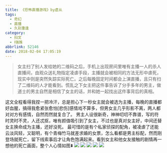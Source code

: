 ```yaml
---
title: 《恐怖直播游戏》by虚从
tags:
  - 奇幻
  - 直播
  - 久别重逢
category:
  - 扫文
  - Ⅰ强推
abbrlink: 52146
date: 2018-02-04 17:05:19
---
```

<meta name="referrer" content="no-referrer" />

> 女主扫了别人发给她的二维码之后，手机上出现房间里唯有主播一人的杀人直播间，由观众送礼物指定凌虐手段，主播就会被相同的方法无形中虐死，现实中则是突然失踪实际死亡。之后每晚固定时间都会上演直播，且只有扫了二维码的人才能看到。慌乱之下女主把这件事告诉了分手多年的男主，做道士的男主自然是相信了女主的话，并和她一起找出这件事背后的真相。

<!-- more -->

这文全程看得我捏一把冷汗，总是担心下一秒女主就会被选为主播，每晚的直播都好血腥，搞得我愈紧张愈怕[悲伤]感情戏不算多，但男女主几乎形影不离，两人都对对方有感情，自然而然就复合了。
男主人设很新奇，神神叨叨不靠谱，写的符时灵时不灵，人还忒抠，唯有颜值吸引到了女主，不过也是真对女主好，中间还替女主换命成为主播，还好没死。
最可惜的是有个私家侦探的配角，被凌虐了还能云淡风轻，又聪明，有个青梅竹马就差求婚的女票，怎么看都是男主标配，然而刚登场就死亡，留下线索事后才让角色饱满起来。看到女主和他女友接触的剧情再一想他的死亡画面，整个人心情如图⬇️
![](https://wx1.sinaimg.cn/mw690/0069kFhhgy1fo4aib2ophj303m03xglk.jpg)
![](https://wx4.sinaimg.cn/mw690/0069kFhhgy1fo4ak8uxfvj30yi1pcqv5.jpg)
![](https://wx3.sinaimg.cn/mw690/0069kFhhgy1fo4akd8odbj30yi1pcqv5.jpg)
![](https://wx3.sinaimg.cn/mw690/0069kFhhgy1fo4aknn16pj30yi1pcqv5.jpg)
![](https://wx4.sinaimg.cn/mw690/0069kFhhgy1fo4akrhyljj30yi1pcqv5.jpg)
